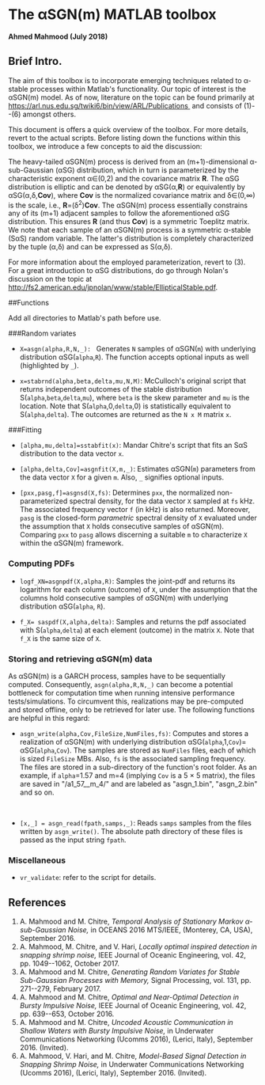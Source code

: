 # The &alpha;SGN(m) MATLAB toolbox

**Ahmed Mahmood  (July 2018)**



## Brief Intro.

The aim of this toolbox is to incorporate emerging techniques related to &alpha;-stable processes within Matlab's functionality. Our topic of interest is the &alpha;SGN(m) model. As of now, literature on the topic can be found primarily at <https://arl.nus.edu.sg/twiki6/bin/view/ARL/Publications > and consists of (1)--(6) amongst others.

This document is offers a quick overview of the toolbox. For more details, revert to the actual scripts. Before listing down the functions within this toolbox, we introduce a few concepts to aid the discussion: 

The heavy-tailed &alpha;SGN(m) process is derived from an (m+1)-dimensional &alpha;-sub-Gaussian (&alpha;SG) distribution, which in turn is parameterized by the characteristic exponent &alpha;&in;(0,2) and the covariance matrix **R**. The &alpha;SG distribution is elliptic and can be denoted by &alpha;SG(&alpha;,**R**) or equivalently by &alpha;SG(&alpha;,&delta;,**Cov**), where **Cov** is the normalized covariance matrix and &delta;&in;(0,&infin;) is the scale, i.e., **R**=(&delta;<sup>2</sup>)**Cov**. The &alpha;SGN(m) process essentially constrains any of its (m+1) adjacent samples to follow the aforementioned &alpha;SG distribution. This ensures **R** (and thus **Cov**) is a symmetric Toeplitz matrix. We note that each sample of an &alpha;SGN(m) process is a symmetric &alpha;-stable (S&alpha;S) random variable. The latter's distribution is completely characterized by the tuple (&alpha;,&delta;) and can be expressed as S(&alpha;,&delta;).

For more information about the employed parameterization, revert to (3). For a great introduction to &alpha;SG distributions, do go through Nolan's discussion on the topic at <http://fs2.american.edu/jpnolan/www/stable/EllipticalStable.pdf>.


##Functions

Add all directories to Matlab's path before use.

###Random variates
- `X=asgn(alpha,R,N,_): ` Generates `N` samples of &alpha;SGN(`m`) with underlying distribution &alpha;SG(`alpha`,`R`). The function accepts optional inputs as well (highlighted by `_`).

- `x=stabrnd(alpha,beta,delta,mu,N,M)`: McCulloch's original script that returns independent outcomes of the stable distribution S(`alpha`,`beta`,`delta`,`mu`), where `beta` is the skew parameter and `mu` is the location. Note that S(`alpha`,0,`delta`,0) is statistically equivalent to S(`alpha`,`delta`). The outcomes are returned as the `N x M` matrix `x`.


###Fitting

- `[alpha,mu,delta]=sstabfit(x)`: Mandar Chitre's script that fits an S&alpha;S distribution to the data vector `x`.

- `[alpha,delta,Cov]=asgnfit(X,m,_)`: Estimates &alpha;SGN(`m`) parameters from the data vector `X` for a given `m`. Also, `_` signifies optional inputs.

- `[pxx,pasg,f]=asgnsd(X,fs)`: Determines `pxx`, the normalized non-parameterized spectral density, for the data vector `X` sampled at `fs` kHz. The associated frequency vector `f` (in kHz) is also returned. Moreover, `pasg` is the closed-form *parametric* spectral density of `X` evaluated under the assumption that `X` holds consecutive samples of &alpha;SGN(m). Comparing `pxx` to `pasg` allows discerning a suitable `m` to characterize `X` within the &alpha;SGN(m) framework.

  

### Computing PDFs

- `logf_XN=asgnpdf(X,alpha,R)`: Samples the joint-pdf and returns its logarithm for each column (outcome) of `X`, under the assumption that the columns hold consecutive samples of &alpha;SGN(m) with underlying distribution &alpha;SG(`alpha`, `R`).

- `f_X= saspdf(X,alpha,delta)`: Samples and returns the pdf associated with S(`alpha`,`delta`) at each element (outcome) in the matrix `X`. Note that `f_X` is the same size of `X`.


### Storing and retrieving &alpha;SGN(m) data

As &alpha;SGN(m) is a GARCH process, samples have to be sequentially computed. Consequently, `asgn(alpha,R,N,_)` can become a potential bottleneck for computation time when running intensive performance tests/simulations. To circumvent this, realizations may be pre-computed and stored offline, only to be retrieved for later use. The following functions are helpful in this regard: 

- 
  `asgn_write(alpha,Cov,FileSize,NumFiles,fs)`: Computes and stores a realization of &alpha;SGN(m) with underlying distribution &alpha;SG(`alpha`,1,`Cov`)= &alpha;SG(`alpha`,`Cov`). The samples are stored as `NumFiles` files, each of which is sized `FileSize` MBs. Also, `fs` is the associated sampling frequency. The files are stored in a sub-directory of the function's root folder. As an example, if `alpha`=1.57 and m=4 (implying `Cov` is a 5 × 5 matrix), the files are saved in "/a1_57__m_4/" and are labeled as "asgn\_1.bin", "asgn\_2.bin" and so on. 

  ​	

- `[x,_] = asgn_read(fpath,samps,_)`: Reads `samps` samples from the files written by `asgn_write()`. The absolute path directory of these files is passed as the input string `fpath`.


### Miscellaneous

- `vr_validate`: refer to the script for details.




## References

1. A. Mahmood and M. Chitre,  *Temporal Analysis of Stationary Markov &alpha;-sub-Gaussian Noise,* in OCEANS 2016 MTS/IEEE, (Monterey, CA, USA), September 2016. 
2. A. Mahmood, M. Chitre, and V. Hari, *Locally optimal inspired detection in snapping shrimp noise,* IEEE Journal of Oceanic Engineering, vol. 42, pp. 1049--1062, October 2017.
3. A. Mahmood and M. Chitre, *Generating Random Variates for Stable Sub-Gaussian Processes with Memory,* Signal Processing, vol. 131, pp. 271--279, February 2017.
4. A. Mahmood and M. Chitre, *Optimal and Near-Optimal Detection in Bursty Impulsive Noise,* IEEE Journal of Oceanic Engineering, vol. 42, pp. 639--653, October 2016.
5. A. Mahmood and M. Chitre, *Uncoded Acoustic Communication in Shallow Waters with Bursty Impulsive Noise,* in Underwater Communications Networking (Ucomms 2016), (Lerici, Italy), September 2016. (Invited).
6. A. Mahmood, V. Hari, and M. Chitre, *Model-Based Signal Detection in Snapping Shrimp Noise,* in Underwater Communications Networking (Ucomms 2016), (Lerici, Italy), September 2016. (Invited).
